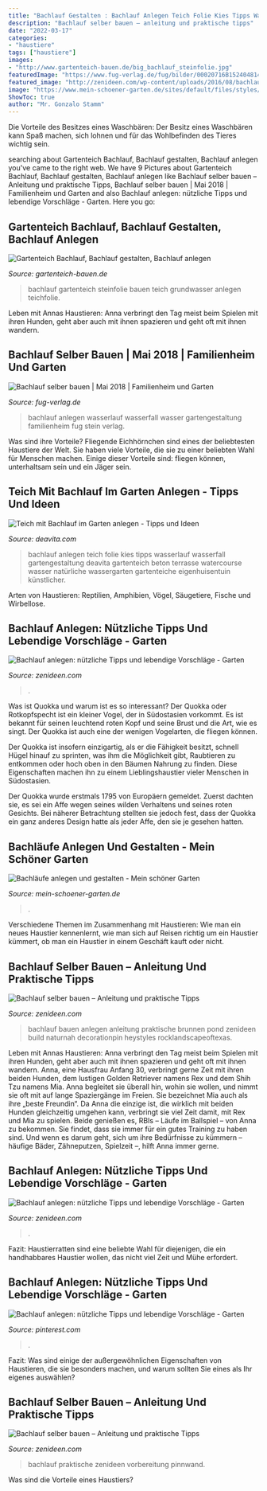 ```yaml
---
title: "Bachlauf Gestalten : Bachlauf Anlegen Teich Folie Kies Tipps Wasserlauf Wasserfall Gartengestaltung Deavita Gartenteich Beton Terrasse Watercourse Wasser Natürliche Wassergarten Gartenteiche Eigenhuisentuin Künstlicher"
description: "Bachlauf selber bauen – anleitung und praktische tipps"
date: "2022-03-17"
categories:
- "haustiere"
tags: ["haustiere"]
images:
- "http://www.gartenteich-bauen.de/big_bachlauf_steinfolie.jpg"
featuredImage: "https://www.fug-verlag.de/fug/bilder/00020716B1524048148.jpg"
featured_image: "http://zenideen.com/wp-content/uploads/2016/08/bachlauf-anlegen-10-800x600.jpg"
image: "https://www.mein-schoener-garten.de/sites/default/files/styles/swiper_gallery_preview/public/images/BachGarten4-455x380cThinkstock.jpg?itok=9nuUQriB"
ShowToc: true
author: "Mr. Gonzalo Stamm"
---
```



Die Vorteile des Besitzes eines Waschbären: Der Besitz eines Waschbären kann Spaß machen, sich lohnen und für das Wohlbefinden des Tieres wichtig sein.

	

		
searching about Gartenteich Bachlauf, Bachlauf gestalten, Bachlauf anlegen you've came to the right web. We have 9 Pictures about Gartenteich Bachlauf, Bachlauf gestalten, Bachlauf anlegen like Bachlauf selber bauen – Anleitung und praktische Tipps, Bachlauf selber bauen | Mai 2018 | Familienheim und Garten and also Bachlauf anlegen: nützliche Tipps und lebendige Vorschläge - Garten. Here you go:
		
    
## Gartenteich Bachlauf, Bachlauf Gestalten, Bachlauf Anlegen

<img loading=lazy src="http://www.gartenteich-bauen.de/big_bachlauf_steinfolie.jpg" onerror="this.onerror=null;this.src='https://tse4.mm.bing.net/th?id=OIP.pQWzetrXE8Be7C5x4toAXAHaFi&amp;pid=15.1';" alt="Gartenteich Bachlauf, Bachlauf gestalten, Bachlauf anlegen">

_Source: gartenteich-bauen.de_

>bachlauf gartenteich steinfolie bauen teich grundwasser anlegen teichfolie. 

	

Leben mit Annas Haustieren: Anna verbringt den Tag meist beim Spielen mit ihren Hunden, geht aber auch mit ihnen spazieren und geht oft mit ihnen wandern.

    
## Bachlauf Selber Bauen | Mai 2018 | Familienheim Und Garten

<img loading=lazy src="https://www.fug-verlag.de/fug/bilder/00020716B1524048148.jpg" onerror="this.onerror=null;this.src='https://tse1.mm.bing.net/th?id=OIP.eOeSAKGQFYGTn6tyONt9KgHaJ4&amp;pid=15.1';" alt="Bachlauf selber bauen | Mai 2018 | Familienheim und Garten">

_Source: fug-verlag.de_

>bachlauf anlegen wasserlauf wasserfall wasser gartengestaltung familienheim fug stein verlag. 

	

Was sind ihre Vorteile?
Fliegende Eichhörnchen sind eines der beliebtesten Haustiere der Welt. Sie haben viele Vorteile, die sie zu einer beliebten Wahl für Menschen machen. Einige dieser Vorteile sind: fliegen können, unterhaltsam sein und ein Jäger sein.

    
## Teich Mit Bachlauf Im Garten Anlegen - Tipps Und Ideen

<img loading=lazy src="https://deavita.com/wp-content/uploads/2015/04/teich-bachlauf-garten-anlegen-kies-boden-folie1.jpg" onerror="this.onerror=null;this.src='https://tse1.mm.bing.net/th?id=OIP.pTGLTOtaqyCRb_H6RQwn-gHaLY&amp;pid=15.1';" alt="Teich mit Bachlauf im Garten anlegen - Tipps und Ideen">

_Source: deavita.com_

>bachlauf anlegen teich folie kies tipps wasserlauf wasserfall gartengestaltung deavita gartenteich beton terrasse watercourse wasser natürliche wassergarten gartenteiche eigenhuisentuin künstlicher. 

	

Arten von Haustieren: Reptilien, Amphibien, Vögel, Säugetiere, Fische und Wirbellose.

    
## Bachlauf Anlegen: Nützliche Tipps Und Lebendige Vorschläge - Garten

<img loading=lazy src="https://zenideen.com/wp-content/uploads/2016/08/bachlauf-anlegen-10-800x600.jpg" onerror="this.onerror=null;this.src='https://tse4.mm.bing.net/th?id=OIP.pry4P7JQ8qTmtEpzUG4OGwHaFj&amp;pid=15.1';" alt="Bachlauf anlegen: nützliche Tipps und lebendige Vorschläge - Garten">

_Source: zenideen.com_

>. 

	

Was ist Quokka und warum ist es so interessant?
Der Quokka oder Rotkopfspecht ist ein kleiner Vogel, der in Südostasien vorkommt. Es ist bekannt für seinen leuchtend roten Kopf und seine Brust und die Art, wie es singt. Der Quokka ist auch eine der wenigen Vogelarten, die fliegen können.


Der Quokka ist insofern einzigartig, als er die Fähigkeit besitzt, schnell Hügel hinauf zu sprinten, was ihm die Möglichkeit gibt, Raubtieren zu entkommen oder hoch oben in den Bäumen Nahrung zu finden. Diese Eigenschaften machen ihn zu einem Lieblingshaustier vieler Menschen in Südostasien.



Der Quokka wurde erstmals 1795 von Europäern gemeldet. Zuerst dachten sie, es sei ein Affe wegen seines wilden Verhaltens und seines roten Gesichts. Bei näherer Betrachtung stellten sie jedoch fest, dass der Quokka ein ganz anderes Design hatte als jeder Affe, den sie je gesehen hatten.

    
## Bachläufe Anlegen Und Gestalten - Mein Schöner Garten

<img loading=lazy src="https://www.mein-schoener-garten.de/sites/default/files/styles/swiper_gallery_preview/public/images/BachGarten4-455x380cThinkstock.jpg?itok=9nuUQriB" onerror="this.onerror=null;this.src='https://tse4.mm.bing.net/th?id=OIP.4SH460T5YkrGEScBQWKKbgAAAA&amp;pid=15.1';" alt="Bachläufe anlegen und gestalten - Mein schöner Garten">

_Source: mein-schoener-garten.de_

>. 

	

Verschiedene Themen im Zusammenhang mit Haustieren: Wie man ein neues Haustier kennenlernt, wie man sich auf Reisen richtig um ein Haustier kümmert, ob man ein Haustier in einem Geschäft kauft oder nicht.

    
## Bachlauf Selber Bauen – Anleitung Und Praktische Tipps

<img loading=lazy src="https://zenideen.com/wp-content/uploads/2016/08/Bachlauf-selber-anlegen.jpg" onerror="this.onerror=null;this.src='https://tse2.mm.bing.net/th?id=OIP.L4w6UPYaRMdOYJ37t4tNNwHaFj&amp;pid=15.1';" alt="Bachlauf selber bauen – Anleitung und praktische Tipps">

_Source: zenideen.com_

>bachlauf bauen anlegen anleitung praktische brunnen pond zenideen build naturnah decorationpin heystyles rocklandscapeoftexas. 

	

Leben mit Annas Haustieren: Anna verbringt den Tag meist beim Spielen mit ihren Hunden, geht aber auch mit ihnen spazieren und geht oft mit ihnen wandern.
Anna, eine Hausfrau Anfang 30, verbringt gerne Zeit mit ihren beiden Hunden, dem lustigen Golden Retriever namens Rex und dem Shih Tzu namens Mia. Anna begleitet sie überall hin, wohin sie wollen, und nimmt sie oft mit auf lange Spaziergänge im Freien. Sie bezeichnet Mia auch als ihre „beste Freundin“.
Da Anna die einzige ist, die wirklich mit beiden Hunden gleichzeitig umgehen kann, verbringt sie viel Zeit damit, mit Rex und Mia zu spielen. Beide genießen es, RBIs – Läufe im Ballspiel – von Anna zu bekommen. Sie findet, dass sie immer für ein gutes Training zu haben sind. Und wenn es darum geht, sich um ihre Bedürfnisse zu kümmern – häufige Bäder, Zähneputzen, Spielzeit –, hilft Anna immer gerne.

    
## Bachlauf Anlegen: Nützliche Tipps Und Lebendige Vorschläge - Garten

<img loading=lazy src="http://zenideen.com/wp-content/uploads/2016/08/bachlauf-anlegen-10-800x600.jpg" onerror="this.onerror=null;this.src='https://tse3.mm.bing.net/th?id=OIP.EPZAV_s7IsI3QGgY3lO8rAHaFj&amp;pid=15.1';" alt="Bachlauf anlegen: nützliche Tipps und lebendige Vorschläge - Garten">

_Source: zenideen.com_

>. 

	

Fazit: Haustierratten sind eine beliebte Wahl für diejenigen, die ein handhabbares Haustier wollen, das nicht viel Zeit und Mühe erfordert.

    
## Bachlauf Anlegen: Nützliche Tipps Und Lebendige Vorschläge - Garten

<img loading=lazy src="https://i.pinimg.com/originals/ce/3f/a1/ce3fa14c383a9c3b83a7afb71dce973b.jpg" onerror="this.onerror=null;this.src='https://tse3.mm.bing.net/th?id=OIP.nmyIYLGS0P-8ythCdQ9eHwHaE7&amp;pid=15.1';" alt="Bachlauf anlegen: nützliche Tipps und lebendige Vorschläge - Garten">

_Source: pinterest.com_

>. 

	

Fazit: Was sind einige der außergewöhnlichen Eigenschaften von Haustieren, die sie besonders machen, und warum sollten Sie eines als Ihr eigenes auswählen?

    
## Bachlauf Selber Bauen – Anleitung Und Praktische Tipps

<img loading=lazy src="https://zenideen.com/wp-content/uploads/2016/08/Bachlauf-im-Garten-Naturlook-800x598.jpeg" onerror="this.onerror=null;this.src='https://tse2.mm.bing.net/th?id=OIP._ICPn1ROlgZLD9HQPiLiPwHaFi&amp;pid=15.1';" alt="Bachlauf selber bauen – Anleitung und praktische Tipps">

_Source: zenideen.com_

>bachlauf praktische zenideen vorbereitung pinnwand. 

	

Was sind die Vorteile eines Haustiers?

